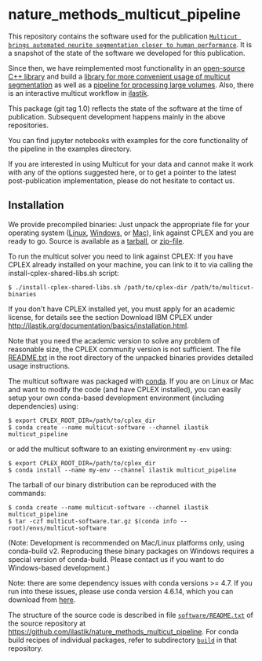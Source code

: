 # nature_methods_multicut_pipeline

This repository contains the software used for the publication [`Multicut brings automated neurite segmentation closer to human performance`](http://www.nature.com/nmeth/journal/v14/n2/full/nmeth.4151.html).
It is a snapshot of the state of the software we developed for this publication.

Since then, we have reimplemented most functionality in an [open-source C++ library](https://github.com/DerThorsten/nifty) and build a [library for more convenient usage of multicut segmentation](https://github.com/constantinpape/elf) as well as a [pipeline for processing large volumes](https://github.com/constantinpape/cluster_tools).
Also, there is an interactive multicut workflow in [ilastik](http://ilastik.org/).

This package (git tag 1.0) reflects the state of the software at the time of publication. Subsequent development happens mainly in the above repositories. 

You can find jupyter notebooks with examples for the core functionality of the pipeline in the examples directory.

If you are interested in using Multicut for your data and cannot make it work with any of the options suggested here, or to get a pointer to the latest post-publication implementation, please do not hesitate to contact us.


## Installation

We provide precompiled binaries: Just unpack the appropriate file for your operating system ([Linux](https://files.ilastik.org/multicut/multicut-software-linux.tar.gz), [Windows](https://files.ilastik.org/multicut/multicut-software_win64.zip), or [Mac](https://files.ilastik.org/multicut/multicut-software-mac.tar.gz)), link against CPLEX and you are ready to go. Source is available as a [tarball](https://files.ilastik.org/multicut/multicut-software-sources.tar.gz), or [zip-file](https://files.ilastik.org/multicut/multicut-software-sources.zip).

To run the multicut solver you need to link against CPLEX:
If you have CPLEX already installed on your machine, you can link to it to via calling the
install-cplex-shared-libs.sh script:
    
    $ ./install-cplex-shared-libs.sh /path/to/cplex-dir /path/to/multicut-binaries

If you don't have CPLEX installed yet, you must apply for an academic license, for
details see the section Download IBM CPLEX under
http://ilastik.org/documentation/basics/installation.html.

Note that you need the academic version to solve any problem of reasonable size, the CPLEX community version is not sufficient.
The file [README.txt](https://github.com/ilastik/nature_methods_multicut_pipeline/blob/1.0/build/multicut_pipeline/TARBALL_README.txt) in the root directory of the unpacked binaries provides detailed usage instructions. 

The multicut software was packaged with [conda](http://conda.pydata.org/docs/). If you are on Linux or Mac and want to modify the code (and have CPLEX installed), you can easily setup your own conda-based development environment (including dependencies) using:

    $ export CPLEX_ROOT_DIR=/path/to/cplex_dir
    $ conda create --name multicut-software --channel ilastik multicut_pipeline

or add the multicut software to an existing environment `my-env` using:

    $ export CPLEX_ROOT_DIR=/path/to/cplex_dir
    $ conda install --name my-env --channel ilastik multicut_pipeline

The tarball of our binary distribution can be reproduced with the commands:

    $ conda create --name multicut-software --channel ilastik multicut_pipeline
    $ tar -czf multicut-software.tar.gz $(conda info --root)/envs/multicut-software

(Note: Development is recommended on Mac/Linux platforms only, using conda-build v2.
       Reproducing these binary packages on Windows requires a special version of conda-build.
       Please contact us if you want to do Windows-based development.)

Note: there are some dependency issues with conda versions >= 4.7.
If you run into these issues, please use conda version 4.6.14, which you can download from [here](https://repo.anaconda.com/miniconda/).
      
The structure of the source code is described in file [`software/README.txt`](https://github.com/ilastik/nature_methods_multicut_pipeline/blob/1.0/software/README.txt) of the source repository at
https://github.com/ilastik/nature_methods_multicut_pipeline. For conda build recipes of individual packages, refer to subdirectory [`build`](https://github.com/ilastik/nature_methods_multicut_pipeline/tree/1.0/build) in that repository.


